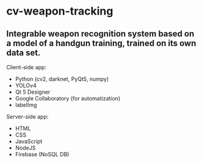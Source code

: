 # cv-weapon-tracking
## Integrable weapon recognition system based on a model of a handgun training, trained on its own data set.
Client-side app:
* Python (cv2, darknet, PyQt5, numpy)
* YOLOv4
* Qt 5 Designer
* Google Collaboratory (for automatization)
* labelImg

Server-side app:
* HTML
* CSS
* JavaScript
* NodeJS
* Firebase (NoSQL DB)

